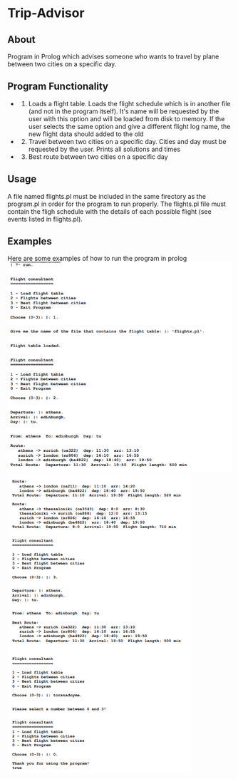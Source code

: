 # Trip-Advisor

## About 
Program in Prolog which advises someone who wants to travel by plane between two cities on a specific day.

## Program Functionality 

- 1) Loads a flight table. Loads the flight schedule which is in another file (and not in the program itself). It's name will be requested by the user with this option and will be loaded from disk to memory. If the user selects the same option and give a different flight log name, the new flight data should added to the old
- 2) Travel between two cities on a specific day. Cities and day must be requested by the user. Prints all solutions and times
- 3) Best route between two cities on a specific day

## Usage
A file named flights.pl must be included in the same firectory as the program.pl in order for the program to run properly. The flights.pl file must contain the fligh schedule with the details of each possible flight (see events listed in flights.pl).

## Examples
Here are some examples of how to run the program in prolog
![Image description](/example1.png)
![Image description](/example2.png)
